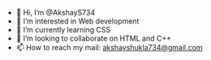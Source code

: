 - 👋 Hi, I’m @AkshayS734
- 👀 I’m interested in Web development
- 🌱 I’m currently learning CSS
- 💞️ I’m looking to collaborate on HTML and C++
- 📫 How to reach my mail: akshayshukla734@gmail.com

<!---
AkshayS734/AkshayS734 is a ✨ special ✨ repository because its `README.md` (this file) appears on your GitHub profile.
You can click the Preview link to take a look at your changes.
--->
